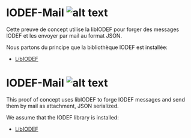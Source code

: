 # IODEF-Mail ![alt text](https://github.com/gosquared/flags/blob/master/flags/flags/shiny/32/France.png)

Cette preuve de concept utilise la libIODEF pour forger des messages IODEF et les envoyer par mail au format JSON.

Nous partons du principe que la bibliothèque IODEF est installée:
* [LibIODEF](https://github.com/Prelude-SIEM/libiodef)

# IODEF-Mail ![alt text](https://github.com/gosquared/flags/blob/master/flags/flags/shiny/32/United-Kingdom.png)

This proof of concept uses libIODEF to forge IODEF messages and send them by mail as attachment, JSON serialized.

We assume that the IODEF library is installed:
* [LibIODEF](https://github.com/Prelude-SIEM/libiodef)
